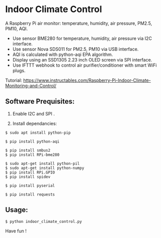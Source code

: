 # Indoor Climate Control
A Raspberry Pi air monitor: temperature, humidity, air pressure, PM2.5, PM10, AQI.
- Use sensor BME280 for temperature, humidity, air pressure via I2C interface.
- Use sensor Nova SDS011 for PM2.5, PM10 via USB interface.
- AQI is calculated with python-aqi EPA algorithm.
- Display using an SSD1305 2.23 inch OLED screen via SPI interface.
- Use IFTTT webhook to control air purifier/conditioner with smart WiFi plugs.

Tutorial: https://www.instructables.com/Raspberry-Pi-Indoor-Climate-Monitoring-and-Control/

## Software Prequisites:

1. Enable I2C and SPI .

2. Install dependancies:
```
$ sudo apt install python-pip

$ pip install python-aqi

$ pip install smbus2
$ pip install RPi-bme280

$ sudo apt-get install python-pil
$ sudo apt-get install python-numpy
$ pip install RPi.GPIO
$ pip install spidev

$ pip install pyserial

$ pip install requests
```

## Usage:
```
$ python indoor_climate_control.py
```
Have fun !
